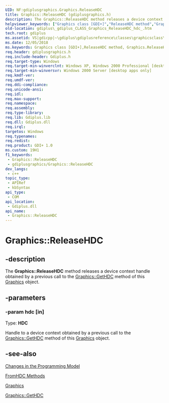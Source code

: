 ```yaml
---
UID: NF:gdiplusgraphics.Graphics.ReleaseHDC
title: Graphics::ReleaseHDC (gdiplusgraphics.h)
description: The Graphics::ReleaseHDC method releases a device context handle obtained by a previous call to the Graphics::GetHDC method of this Graphics object.
helpviewer_keywords: ["Graphics class [GDI+]","ReleaseHDC method","Graphics.ReleaseHDC","Graphics::ReleaseHDC","ReleaseHDC","ReleaseHDC method [GDI+]","ReleaseHDC method [GDI+]","Graphics class","_gdiplus_CLASS_Graphics_ReleaseHDC_hdc_","gdiplus._gdiplus_CLASS_Graphics_ReleaseHDC_hdc_"]
old-location: gdiplus\_gdiplus_CLASS_Graphics_ReleaseHDC_hdc_.htm
tech.root: gdiplus
ms.assetid: VS|gdicpp|~\gdiplus\gdiplusreference\classes\graphicsclass\graphicsmethods\releasehdc.htm
ms.date: 12/05/2018
ms.keywords: Graphics class [GDI+],ReleaseHDC method, Graphics.ReleaseHDC, Graphics::ReleaseHDC, ReleaseHDC, ReleaseHDC method [GDI+], ReleaseHDC method [GDI+],Graphics class, _gdiplus_CLASS_Graphics_ReleaseHDC_hdc_, gdiplus._gdiplus_CLASS_Graphics_ReleaseHDC_hdc_
req.header: gdiplusgraphics.h
req.include-header: Gdiplus.h
req.target-type: Windows
req.target-min-winverclnt: Windows XP, Windows 2000 Professional [desktop apps only]
req.target-min-winversvr: Windows 2000 Server [desktop apps only]
req.kmdf-ver: 
req.umdf-ver: 
req.ddi-compliance: 
req.unicode-ansi: 
req.idl: 
req.max-support: 
req.namespace: 
req.assembly: 
req.type-library: 
req.lib: Gdiplus.lib
req.dll: Gdiplus.dll
req.irql: 
targetos: Windows
req.typenames: 
req.redist: 
req.product: GDI+ 1.0
ms.custom: 19H1
f1_keywords:
 - Graphics::ReleaseHDC
 - gdiplusgraphics/Graphics::ReleaseHDC
dev_langs:
 - c++
topic_type:
 - APIRef
 - kbSyntax
api_type:
 - COM
api_location:
 - Gdiplus.dll
api_name:
 - Graphics::ReleaseHDC
---
```


# Graphics::ReleaseHDC


## -description

The <b>Graphics::ReleaseHDC</b> method releases a device context handle obtained by a previous call to the <a href="/windows/desktop/api/gdiplusgraphics/nf-gdiplusgraphics-graphics-gethdc">Graphics::GetHDC</a> method of this <a href="/windows/desktop/api/gdiplusgraphics/nl-gdiplusgraphics-graphics">Graphics</a> object.

## -parameters

### -param hdc [in]

Type: <b>HDC</b>

Handle to a device context obtained by a previous call to the <a href="/windows/desktop/api/gdiplusgraphics/nf-gdiplusgraphics-graphics-gethdc">Graphics::GetHDC</a> method of this <a href="/windows/desktop/api/gdiplusgraphics/nl-gdiplusgraphics-graphics">Graphics</a> object.

## -see-also

<a href="/windows/desktop/gdiplus/-gdiplus-changes-in-the-programming-model-about">Changes in the Programming Model</a>



<a href="/windows/desktop/api/gdiplusgraphics/nf-gdiplusgraphics-graphics-fromhdc(inhdc)">FromHDC Methods</a>



<a href="/windows/desktop/api/gdiplusgraphics/nl-gdiplusgraphics-graphics">Graphics</a>



<a href="/windows/desktop/api/gdiplusgraphics/nf-gdiplusgraphics-graphics-gethdc">Graphics::GetHDC</a>


